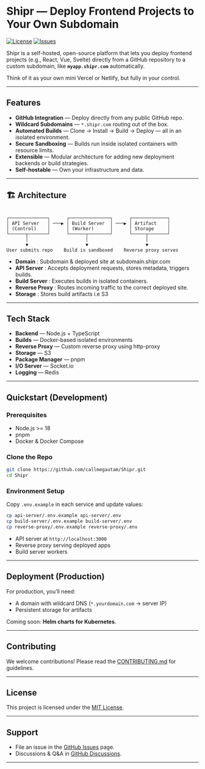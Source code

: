 # Shipr — Deploy Frontend Projects to Your Own Subdomain

[![License](https://img.shields.io/github/license/callmegautam/shipr)](LICENSE)
[![Issues](https://img.shields.io/github/issues/callmegautam/shipr)](https://github.com/yourusername/shipr/issues)

Shipr is a self-hosted, open-source platform that lets you deploy frontend projects (e.g., React, Vue, Svelte) directly from a GitHub repository to a custom subdomain, like **`myapp.shipr.com`** automatically.

Think of it as your own mini Vercel or Netlify, but fully in your control.

---

## Features

-   **GitHub Integration** — Deploy directly from any public GitHub repo.
-   **Wildcard Subdomains** — `*.shipr.com` routing out of the box.
-   **Automated Builds** — Clone → Install → Build → Deploy — all in an isolated environment.
-   **Secure Sandboxing** — Builds run inside isolated containers with resource limits.
-   **Extensible** — Modular architecture for adding new deployment backends or build strategies.
-   **Self-hostable** — Own your infrastructure and data.

---

## 🏗 Architecture

```

┌──────────────┐      ┌───────────────┐      ┌─────────────┐
│ API Server   │ ───▶ │ Build Server  │ ───▶ │ Artifact    │
│ (Control)    │      │ (Worker)      │      │ Storage     │
└──────┬───────┘      └──────┬────────┘      └─────┬───────┘
       │                     │                     │
       ▼                     ▼                     ▼
User submits repo    Build is sandboxed    Reverse proxy serves

```

-   **Domain** : Subdomain & deployed site at subdomain.shipr.com
-   **API Server** : Accepts deployment requests, stores metadata, triggers builds.
-   **Build Server** : Executes builds in isolated containers.
-   **Reverse Proxy** : Routes incoming traffic to the correct deployed site.
-   **Storage** : Stores build artifacts i.e S3

---

## Tech Stack

-   **Backend** — Node.js + TypeScript
-   **Builds** — Docker-based isolated environments
-   **Reverse Proxy** — Custom reverse proxy using http-proxy
-   **Storage** — S3
-   **Package Manager** — pnpm
-   **I/O Server** — Socket.io
-   **Logging** — Redis

---

## Quickstart (Development)

### Prerequisites

-   Node.js >= 18
-   pnpm
-   Docker & Docker Compose

### Clone the Repo

```bash
git clone https://github.com/callmegautam/Shipr.git
cd Shipr
```

### Environment Setup

Copy `.env.example` in each service and update values:

```bash
cp api-server/.env.example api-server/.env
cp build-server/.env.example build-server/.env
cp reverse-proxy/.env.example reverse-proxy/.env
```

-   API server at `http://localhost:3000`
-   Reverse proxy serving deployed apps
-   Build server workers

---

## Deployment (Production)

For production, you’ll need:

-   A domain with wildcard DNS (`*.yourdomain.com` → server IP)
-   Persistent storage for artifacts

Coming soon: **Helm charts for Kubernetes**.

---

## Contributing

We welcome contributions! Please read the [CONTRIBUTING.md](CONTRIBUTING.md) for guidelines.

---

## License

This project is licensed under the [MIT License](LICENSE).

---

## Support

-   File an issue in the [GitHub Issues](https://github.com/callmegautam/shipr/issues) page.
-   Discussions & Q\&A in [GitHub Discussions](https://github.com/callmegautam/shipr/discussions).

---
